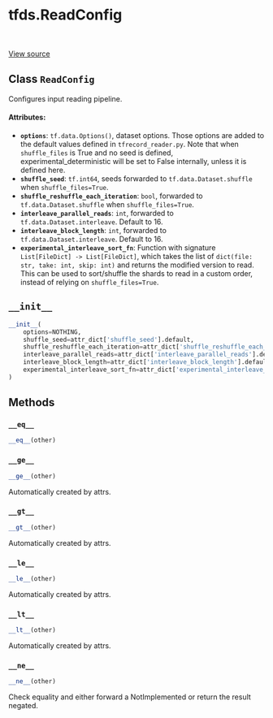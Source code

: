 <div itemscope itemtype="http://developers.google.com/ReferenceObject">
<meta itemprop="name" content="tfds.ReadConfig" />
<meta itemprop="path" content="Stable" />
<meta itemprop="property" content="__eq__"/>
<meta itemprop="property" content="__ge__"/>
<meta itemprop="property" content="__gt__"/>
<meta itemprop="property" content="__init__"/>
<meta itemprop="property" content="__le__"/>
<meta itemprop="property" content="__lt__"/>
<meta itemprop="property" content="__ne__"/>
</div>

# tfds.ReadConfig

<!-- Insert buttons and diff -->

<table class="tfo-notebook-buttons tfo-api" align="left">
</table>

<a target="_blank" href="https://github.com/tensorflow/datasets/tree/master/tensorflow_datasets/core/utils/read_config.py">View
source</a>

<!-- Equality marker -->

## Class `ReadConfig`

Configures input reading pipeline.

<!-- Placeholder for "Used in" -->

#### Attributes:

*   <b>`options`</b>: `tf.data.Options()`, dataset options. Those options are
    added to the default values defined in `tfrecord_reader.py`. Note that when
    `shuffle_files` is True and no seed is defined, experimental_deterministic
    will be set to False internally, unless it is defined here.
*   <b>`shuffle_seed`</b>: `tf.int64`, seeds forwarded to
    `tf.data.Dataset.shuffle` when `shuffle_files=True`.
*   <b>`shuffle_reshuffle_each_iteration`</b>: `bool`, forwarded to
    `tf.data.Dataset.shuffle` when `shuffle_files=True`.
*   <b>`interleave_parallel_reads`</b>: `int`, forwarded to
    `tf.data.Dataset.interleave`. Default to 16.
*   <b>`interleave_block_length`</b>: `int`, forwarded to
    `tf.data.Dataset.interleave`. Default to 16.
*   <b>`experimental_interleave_sort_fn`</b>: Function with signature
    `List[FileDict] -> List[FileDict]`, which takes the list of `dict(file: str,
    take: int, skip: int)` and returns the modified version to read. This can be
    used to sort/shuffle the shards to read in a custom order, instead of
    relying on `shuffle_files=True`.

<h2 id="__init__"><code>__init__</code></h2>

```python
__init__(
    options=NOTHING,
    shuffle_seed=attr_dict['shuffle_seed'].default,
    shuffle_reshuffle_each_iteration=attr_dict['shuffle_reshuffle_each_iteration'].default,
    interleave_parallel_reads=attr_dict['interleave_parallel_reads'].default,
    interleave_block_length=attr_dict['interleave_block_length'].default,
    experimental_interleave_sort_fn=attr_dict['experimental_interleave_sort_fn'].default
)
```

## Methods

<h3 id="__eq__"><code>__eq__</code></h3>

```python
__eq__(other)
```

<h3 id="__ge__"><code>__ge__</code></h3>

```python
__ge__(other)
```

Automatically created by attrs.

<h3 id="__gt__"><code>__gt__</code></h3>

```python
__gt__(other)
```

Automatically created by attrs.

<h3 id="__le__"><code>__le__</code></h3>

```python
__le__(other)
```

Automatically created by attrs.

<h3 id="__lt__"><code>__lt__</code></h3>

```python
__lt__(other)
```

Automatically created by attrs.

<h3 id="__ne__"><code>__ne__</code></h3>

```python
__ne__(other)
```

Check equality and either forward a NotImplemented or return the result negated.
